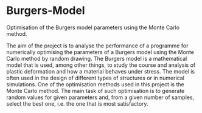 # Burgers-Model
Optimisation of the Burgers model parameters using the Monte Carlo method.


The aim of the project is to analyse the performance of a programme for numerically optimising the parameters of a Burgers model using the Monte Carlo method by random drawing. 
The Burgers model is a mathematical model that is used, among other things, to study the course and analysis of plastic deformation and how a material behaves under stress. 
The model is often used in the design of different types of structures or in numerical simulations.
One of the optimisation methods used in this project is the Monte Carlo method. 
The main task of such optimisation is to generate random values for given parameters and, from a given number of samples, select the best one, i.e. the one that is most satisfactory.
